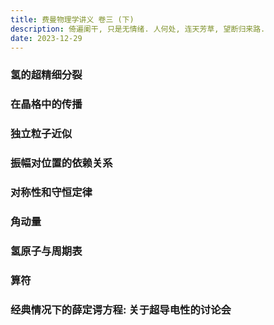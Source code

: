```yaml
---
title: 费曼物理学讲义 卷三 (下)
description: 倚遍阑干, 只是无情绪. 人何处, 连天芳草, 望断归来路.
date: 2023-12-29
---
```


### 氢的超精细分裂

### 在晶格中的传播

### 独立粒子近似

### 振幅对位置的依赖关系

### 对称性和守恒定律

### 角动量

### 氢原子与周期表

### 算符

### 经典情况下的薛定谔方程: 关于超导电性的讨论会
